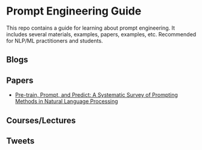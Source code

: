 # Prompt Engineering Guide

This repo contains a guide for learning about prompt engineering. It includes several materials, examples, papers, examples, etc. Recommended for NLP/ML practitioners and students.

## Blogs

## Papers

- [Pre-train, Prompt, and Predict: A Systematic Survey of Prompting Methods in Natural Language Processing](https://arxiv.org/abs/2107.13586) 

## Courses/Lectures

## Tweets

